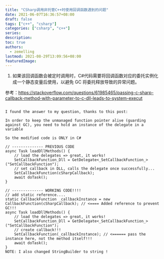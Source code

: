 ```yaml
---
title: "CSharp调用非托管C++时使用回调函数遇到的问题"
date: 2021-06-07T16:36:57+08:00
draft: false
tags: ["c++", "csharp"]
categories: ["csharp", "c++"]
series:
description:
toc: true
authors:
  - zemelling
lastmod: 2021-08-29T13:09:56+08:00
featuredImage:
---
```


1. 如果该回调函数会被定时调用时，C#代码需要将回调函数对应的委托实例化成一个静态变量后使用，以避免 GC 将委托释放导致的异常问题。

参考：https://stackoverflow.com/questions/61985465/passing-c-sharp-callback-method-with-parameter-to-c-dll-leads-to-system-execut

```

I found the answer to my question, thanks to this post:

In order to keep the unmanaged function pointer alive (guarding against GC), you need to hold an instance of the delegate in a variable

So the modified code is ONLY in C#

// -------------- PREVIOUS CODE
async Task loadDllMethods() {
    // load the delegates => great, it works!
    SetCallbackFunction_Dll = GetDelegate<_SetCallbackFunction_>("SetCallbackFunction");
    // set callback in DLL, calls the delegate once successfully...
    SetCallbackFunction(cSharpCallback);
    await doTask();
}

// -------------- WORKING CODE!!!!
// add static reference....
static CallbackFunction _callbackInstance = new CallbackFunction(cSharpCallback); // <==== Added reference to prevent GC!!! 
async Task loadDllMethods() {
    // load the delegates => great, it works!
    SetCallbackFunction_Dll = GetDelegate<_SetCallbackFunction_>("SetCallbackFunction");
    // create callback!!!
    SetCallbackFunction(_callbackInstance); // <====== pass the instance here, not the method itself!!!
    await doTask();
}
NOTE: I also changed StringBuilder to string !
```